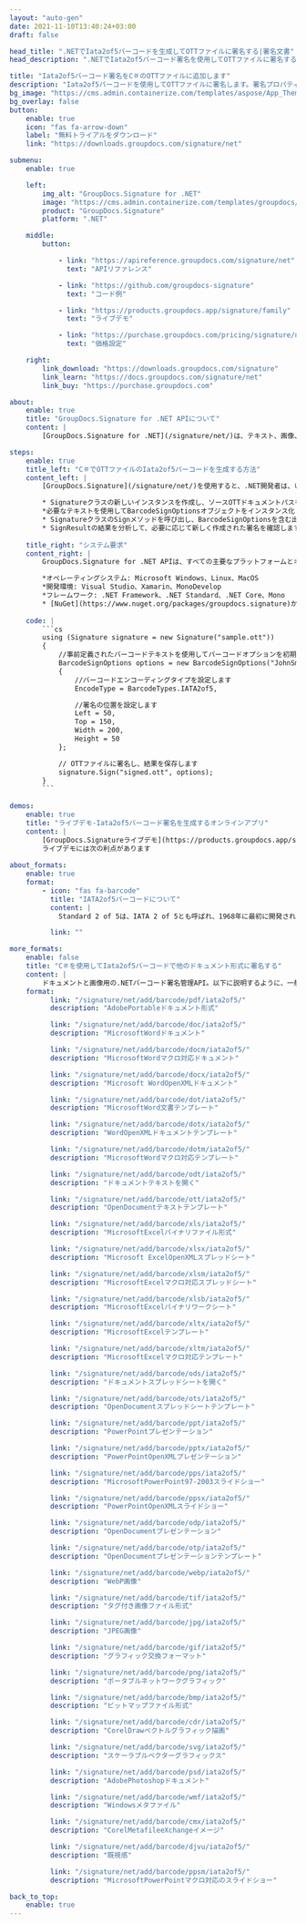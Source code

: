 ```yaml
---
layout: "auto-gen"
date: 2021-11-10T13:40:24+03:00
draft: false

head_title: ".NETでIata2of5バーコードを生成してOTTファイルに署名する|署名文書"
head_description: ".NETでIata2of5バーコード署名を使用してOTTファイルに署名する-人気のあるビジネスドキュメントや画像ファイル形式にバーコードを追加する."

title: "Iata2of5バーコード署名をC＃のOTTファイルに追加します"
description: "Iata2of5バーコードを使用してOTTファイルに署名します。署名プロパティを操作し、ニーズに合ったドキュメント内で高度な署名オプションを設定します."
bg_image: "https://cms.admin.containerize.com/templates/aspose/App_Themes/V3/images/bg/header1.png"
bg_overlay: false
button:
    enable: true
    icon: "fas fa-arrow-down"
    label: "無料トライアルをダウンロード"
    link: "https://downloads.groupdocs.com/signature/net"

submenu:
    enable: true

    left:
        img_alt: "GroupDocs.Signature for .NET"
        image: "https://cms.admin.containerize.com/templates/groupdocs/images/product-logos/90x90-noborder/groupdocs-signature-net.png"
        product: "GroupDocs.Signature"
        platform: ".NET"

    middle:
        button:

            - link: "https://apireference.groupdocs.com/signature/net"
              text: "APIリファレンス"

            - link: "https://github.com/groupdocs-signature"
              text: "コード例"

            - link: "https://products.groupdocs.app/signature/family"
              text: "ライブデモ"

            - link: "https://purchase.groupdocs.com/pricing/signature/net"
              text: "価格設定"

    right:
        link_download: "https://downloads.groupdocs.com/signature"
        link_learn: "https://docs.groupdocs.com/signature/net"
        link_buy: "https://purchase.groupdocs.com"

about:
    enable: true
    title: "GroupDocs.Signature for .NET APIについて"
    content: |
        [GroupDocs.Signature for .NET](/signature/net/)は、テキスト、画像、バーコード、スタンプ、フォームフィールド、QRコード、メタデータなどのさまざまな署名タイプを使用してデジタルドキュメントに電子署名するネイティブ.NETAPIです。ユーザーは、PDF、Microsoft Word、Excelワークシート、PowerPointプレゼンテーション、Adobe Photoshop、メタファイル、および画像ファイル形式内のデジタル署名を追加、編集、検証、削除、および検索でき、必要に応じて署名プロパティをカスタマイズするための追加サポートがあります。

steps:
    enable: true
    title_left: "C＃でOTTファイルのIata2of5バーコードを生成する方法"
    content_left: |
        [GroupDocs.Signature](/signature/net/)を使用すると、.NET開発者は、いくつかの簡単な手順を実行することで、アプリケーション内のOTTファイルにIata2of5バーコードを簡単に追加できます。

        * Signatureクラスの新しいインスタンスを作成し、ソースOTTドキュメントパスをコンストラクターパラメーターとして渡します。
        *必要なテキストを使用してBarcodeSignOptionsオブジェクトをインスタンス化し、EncodeTypeプロパティをIATA2of5に設定します。
        * SignatureクラスのSignメソッドを呼び出し、BarcodeSignOptionsを含む出力OTTファイル名を渡します。
        * SignResultの結果を分析して、必要に応じて新しく作成された署名を確認します。
        
    title_right: "システム要求"
    content_right: |
        GroupDocs.Signature for .NET APIは、すべての主要なプラットフォームとオペレーティングシステムでサポートされています。以下のコードを実行する前に、システムに次の前提条件がインストールされていることを確認してください。

        *オペレーティングシステム: Microsoft Windows、Linux、MacOS
        *開発環境: Visual Studio、Xamarin、MonoDevelop
        *フレームワーク: .NET Framework、.NET Standard、.NET Core、Mono
        * [NuGet](https://www.nuget.org/packages/groupdocs.signature)からGroupDocs.Signaturefor.NETの最新バージョンをダウンロードします
        
    code: |
        ```cs
        using (Signature signature = new Signature("sample.ott"))
        {
            //事前定義されたバーコードテキストを使用してバーコードオプションを初期化します
            BarcodeSignOptions options = new BarcodeSignOptions("JohnSmith")
            {
                //バーコードエンコーディングタイプを設定します
                EncodeType = BarcodeTypes.IATA2of5,

                //署名の位置を設定します
                Left = 50,
                Top = 150,
                Width = 200,
                Height = 50
            };

            // OTTファイルに署名し、結果を保存します 
            signature.Sign("signed.ott", options);
        }
        ```
        
demos:
    enable: true
    title: "ライブデモ-Iata2of5バーコード署名を生成するオンラインアプリ"
    content: |
        [GroupDocs.Signatureライブデモ](https://products.groupdocs.app/signature/family)サイトにアクセスして、今すぐIata2of5バーコードをOTTファイルに追加してください。  
        ライブデモには次の利点があります
        
about_formats:
    enable: true
    format:
        - icon: "fas fa-barcode"
          title: "IATA2of5バーコードについて"
          content: |
            Standard 2 of 5は、IATA 2 of 5とも呼ばれ、1968年に最初に開発されたCode 2 of 5シンボルファミリーのメンバーです。これは、国際航空運送協会（IATA）によって航空会社の処理に使用されています。貨物。

          link: ""

more_formats:
    enable: false
    title: "C＃を使用してIata2of5バーコードで他のドキュメント形式に署名する"
    content: |
        ドキュメントと画像用の.NETバーコード署名管理API。以下に説明するように、一般的なファイル形式のいくつかにバーコード署名を追加します。
    format: 
          link: "/signature/net/add/barcode/pdf/iata2of5/"
          description: "AdobePortableドキュメント形式"

          link: "/signature/net/add/barcode/doc/iata2of5/"
          description: "MicrosoftWordドキュメント"

          link: "/signature/net/add/barcode/docm/iata2of5/"
          description: "MicrosoftWordマクロ対応ドキュメント"

          link: "/signature/net/add/barcode/docx/iata2of5/"
          description: "Microsoft WordOpenXMLドキュメント"

          link: "/signature/net/add/barcode/dot/iata2of5/"
          description: "MicrosoftWord文書テンプレート"

          link: "/signature/net/add/barcode/dotx/iata2of5/"
          description: "WordOpenXMLドキュメントテンプレート"

          link: "/signature/net/add/barcode/dotm/iata2of5/"
          description: "MicrosoftWordマクロ対応テンプレート"       

          link: "/signature/net/add/barcode/odt/iata2of5/"
          description: "ドキュメントテキストを開く"

          link: "/signature/net/add/barcode/ott/iata2of5/"
          description: "OpenDocumentテキストテンプレート"

          link: "/signature/net/add/barcode/xls/iata2of5/"
          description: "MicrosoftExcelバイナリファイル形式"

          link: "/signature/net/add/barcode/xlsx/iata2of5/"
          description: "Microsoft ExcelOpenXMLスプレッドシート"

          link: "/signature/net/add/barcode/xlsm/iata2of5/"
          description: "MicrosoftExcelマクロ対応スプレッドシート"

          link: "/signature/net/add/barcode/xlsb/iata2of5/"
          description: "MicrosoftExcelバイナリワークシート"

          link: "/signature/net/add/barcode/xltx/iata2of5/"
          description: "MicrosoftExcelテンプレート"

          link: "/signature/net/add/barcode/xltm/iata2of5/"
          description: "MicrosoftExcelマクロ対応テンプレート"

          link: "/signature/net/add/barcode/ods/iata2of5/"
          description: "ドキュメントスプレッドシートを開く"

          link: "/signature/net/add/barcode/ots/iata2of5/"
          description: "OpenDocumentスプレッドシートテンプレート"

          link: "/signature/net/add/barcode/ppt/iata2of5/"
          description: "PowerPointプレゼンテーション"

          link: "/signature/net/add/barcode/pptx/iata2of5/"
          description: "PowerPointOpenXMLプレゼンテーション"

          link: "/signature/net/add/barcode/pps/iata2of5/"
          description: "MicrosoftPowerPoint97-2003スライドショー"

          link: "/signature/net/add/barcode/ppsx/iata2of5/"
          description: "PowerPointOpenXMLスライドショー"                              

          link: "/signature/net/add/barcode/odp/iata2of5/"
          description: "OpenDocumentプレゼンテーション"

          link: "/signature/net/add/barcode/otp/iata2of5/"
          description: "OpenDocumentプレゼンテーションテンプレート"

          link: "/signature/net/add/barcode/webp/iata2of5/"
          description: "WebP画像"

          link: "/signature/net/add/barcode/tif/iata2of5/"
          description: "タグ付き画像ファイル形式"

          link: "/signature/net/add/barcode/jpg/iata2of5/"
          description: "JPEG画像"

          link: "/signature/net/add/barcode/gif/iata2of5/"
          description: "グラフィック交換フォーマット"

          link: "/signature/net/add/barcode/png/iata2of5/"
          description: "ポータブルネットワークグラフィック"

          link: "/signature/net/add/barcode/bmp/iata2of5/"
          description: "ビットマップファイル形式"

          link: "/signature/net/add/barcode/cdr/iata2of5/"
          description: "CorelDrawベクトルグラフィック描画"

          link: "/signature/net/add/barcode/svg/iata2of5/"
          description: "スケーラブルベクターグラフィックス"

          link: "/signature/net/add/barcode/psd/iata2of5/"
          description: "AdobePhotoshopドキュメント"

          link: "/signature/net/add/barcode/wmf/iata2of5/"
          description: "Windowsメタファイル"        

          link: "/signature/net/add/barcode/cmx/iata2of5/"
          description: "CorelMetafileeXchangeイメージ"

          link: "/signature/net/add/barcode/djvu/iata2of5/"
          description: "既視感"

          link: "/signature/net/add/barcode/ppsm/iata2of5/"
          description: "MicrosoftPowerPointマクロ対応のスライドショー"

back_to_top:
    enable: true
---
```

